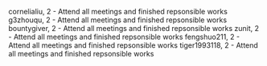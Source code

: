 cornelialiu, 2 - Attend all meetings and finished repsonsible works
g3zhouqu, 2 - Attend all meetings and finished repsonsible works
bountygiver, 2 - Attend all meetings and finished repsonsible works
zunit, 2 - Attend all meetings and finished repsonsible works
fengshuo211, 2 - Attend all meetings and finished repsonsible works
tiger1993118, 2 - Attend all meetings and finished repsonsible works

